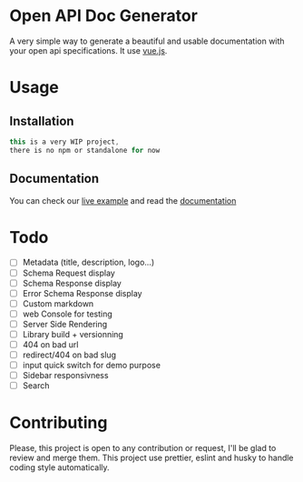 # Open API Doc Generator
A very simple way to generate a beautiful and usable documentation with your open api specifications. It use [vue.js](https://github.com/vuejs/vue).

# Usage
## Installation
```javascript
this is a very WIP project, 
there is no npm or standalone for now
```


## Documentation
You can check our [live example](https://bodinsamuel.github.io/openapi-doc-generator/) and read the [documentation](/Documentation.md)

# Todo
- [ ] Metadata (title, description, logo...)
- [ ] Schema Request display
- [ ] Schema Response display
- [ ] Error Schema Response display
- [ ] Custom markdown 
- [ ] web Console for testing
- [ ] Server Side Rendering
- [ ] Library build + versionning
- [ ] 404 on bad url
- [ ] redirect/404 on bad slug
- [ ] input quick switch for demo purpose
- [ ] Sidebar responsivness
- [ ] Search

# Contributing
Please, this project is open to any contribution or request, I'll be glad to review and merge them. This project use prettier, eslint and husky to handle coding style automatically.
